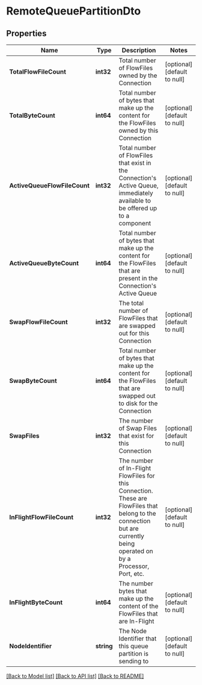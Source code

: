 # RemoteQueuePartitionDto

## Properties
Name | Type | Description | Notes
------------ | ------------- | ------------- | -------------
**TotalFlowFileCount** | **int32** | Total number of FlowFiles owned by the Connection | [optional] [default to null]
**TotalByteCount** | **int64** | Total number of bytes that make up the content for the FlowFiles owned by this Connection | [optional] [default to null]
**ActiveQueueFlowFileCount** | **int32** | Total number of FlowFiles that exist in the Connection&#39;s Active Queue, immediately available to be offered up to a component | [optional] [default to null]
**ActiveQueueByteCount** | **int64** | Total number of bytes that make up the content for the FlowFiles that are present in the Connection&#39;s Active Queue | [optional] [default to null]
**SwapFlowFileCount** | **int32** | The total number of FlowFiles that are swapped out for this Connection | [optional] [default to null]
**SwapByteCount** | **int64** | Total number of bytes that make up the content for the FlowFiles that are swapped out to disk for the Connection | [optional] [default to null]
**SwapFiles** | **int32** | The number of Swap Files that exist for this Connection | [optional] [default to null]
**InFlightFlowFileCount** | **int32** | The number of In-Flight FlowFiles for this Connection. These are FlowFiles that belong to the connection but are currently being operated on by a Processor, Port, etc. | [optional] [default to null]
**InFlightByteCount** | **int64** | The number bytes that make up the content of the FlowFiles that are In-Flight | [optional] [default to null]
**NodeIdentifier** | **string** | The Node Identifier that this queue partition is sending to | [optional] [default to null]

[[Back to Model list]](../README.md#documentation-for-models) [[Back to API list]](../README.md#documentation-for-api-endpoints) [[Back to README]](../README.md)


